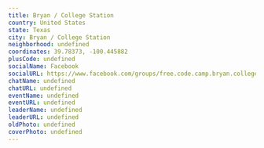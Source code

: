 ```yaml
---
title: Bryan / College Station
country: United States
state: Texas
city: Bryan / College Station
neighborhood: undefined
coordinates: 39.78373, -100.445882
plusCode: undefined
socialName: Facebook
socialURL: https://www.facebook.com/groups/free.code.camp.bryan.college.station
chatName: undefined
chatURL: undefined
eventName: undefined
eventURL: undefined
leaderName: undefined
leaderURL: undefined
oldPhoto: undefined
coverPhoto: undefined
---
```

